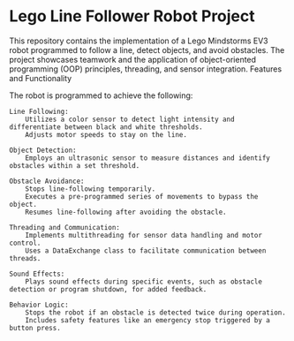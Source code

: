 # Lego Line Follower Robot Project

This repository contains the implementation of a Lego Mindstorms EV3 robot programmed to follow a line, detect objects, and avoid obstacles. The project showcases teamwork and the application of object-oriented programming (OOP) principles, threading, and sensor integration.
Features and Functionality

The robot is programmed to achieve the following:

    Line Following:
        Utilizes a color sensor to detect light intensity and differentiate between black and white thresholds.
        Adjusts motor speeds to stay on the line.

    Object Detection:
        Employs an ultrasonic sensor to measure distances and identify obstacles within a set threshold.

    Obstacle Avoidance:
        Stops line-following temporarily.
        Executes a pre-programmed series of movements to bypass the object.
        Resumes line-following after avoiding the obstacle.

    Threading and Communication:
        Implements multithreading for sensor data handling and motor control.
        Uses a DataExchange class to facilitate communication between threads.

    Sound Effects:
        Plays sound effects during specific events, such as obstacle detection or program shutdown, for added feedback.

    Behavior Logic:
        Stops the robot if an obstacle is detected twice during operation.
        Includes safety features like an emergency stop triggered by a button press.
